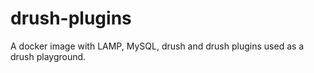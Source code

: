 # drush-plugins
A docker image with LAMP, MySQL, drush and drush plugins used as a drush playground.
